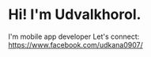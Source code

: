 # Hi! I'm Udvalkhorol.
I'm mobile app developer
Let's connect:  https://www.facebook.com/udkana0907/


